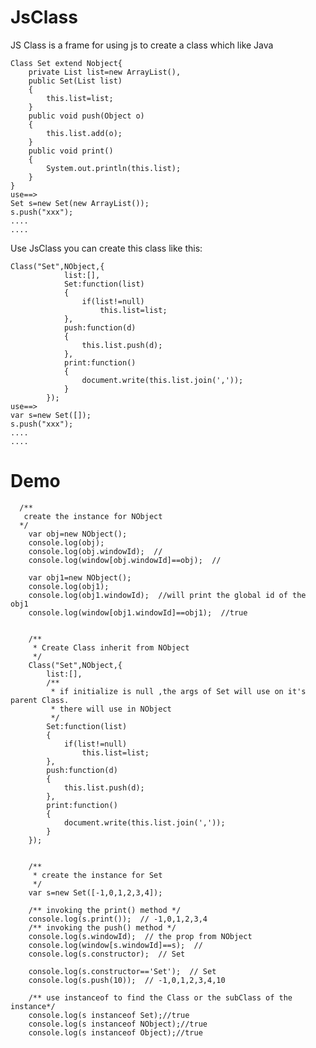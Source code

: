 # JsClass

JS Class is a frame for using js to create a class which like Java

    Class Set extend Nobject{
        private List list=new ArrayList(),
        public Set(List list)
        {
            this.list=list;
        }
        public void push(Object o)
        {
            this.list.add(o);
        }
        public void print()
        {
            System.out.println(this.list);
        }
    }
    use==>
    Set s=new Set(new ArrayList());
    s.push("xxx");
    ....
    ....
   Use JsClass you can create this class like this:
   
    Class("Set",NObject,{
                list:[],
                Set:function(list)
                {
                    if(list!=null)
                        this.list=list;
                },
                push:function(d)
                {
                    this.list.push(d);
                },
                print:function()
                {
                    document.write(this.list.join(','));
                }
            });
    use==>
    var s=new Set([]);
    s.push("xxx");
    ....
    ....
    
    

# Demo

      /**
       create the instance for NObject
      */
        var obj=new NObject();
        console.log(obj);
        console.log(obj.windowId);  //
        console.log(window[obj.windowId]==obj);  //

        var obj1=new NObject();
        console.log(obj1);
        console.log(obj1.windowId);  //will print the global id of the obj1
        console.log(window[obj1.windowId]==obj1);  //true


        /**
         * Create Class inherit from NObject
         */
        Class("Set",NObject,{
            list:[],
            /**
             * if initialize is null ,the args of Set will use on it's parent Class.
             * there will use in NObject
             */
            Set:function(list)
            {
                if(list!=null)
                    this.list=list;
            },
            push:function(d)
            {
                this.list.push(d);
            },
            print:function()
            {
                document.write(this.list.join(','));
            }
        });


        /**
         * create the instance for Set
         */
        var s=new Set([-1,0,1,2,3,4]);

        /** invoking the print() method */
        console.log(s.print());  // -1,0,1,2,3,4
        /** invoking the push() method */
        console.log(s.windowId);  // the prop from NObject
        console.log(window[s.windowId]==s);  //
        console.log(s.constructor);  // Set

        console.log(s.constructor=='Set');  // Set
        console.log(s.push(10));  // -1,0,1,2,3,4,10

        /** use instanceof to find the Class or the subClass of the instance*/
        console.log(s instanceof Set);//true
        console.log(s instanceof NObject);//true
        console.log(s instanceof Object);//true